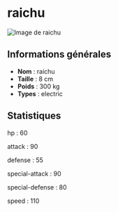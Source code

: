 
raichu
========================================================

![Image de raichu](https://raw.githubusercontent.com/PokeAPI/sprites/master/sprites/pokemon/26.png)

## Informations générales
- **Nom** : raichu
- **Taille** : 8 cm
- **Poids** : 300 kg
- **Types** : electric 

## Statistiques
hp : 60

attack : 90

defense : 55

special-attack : 90

special-defense : 80

speed : 110


